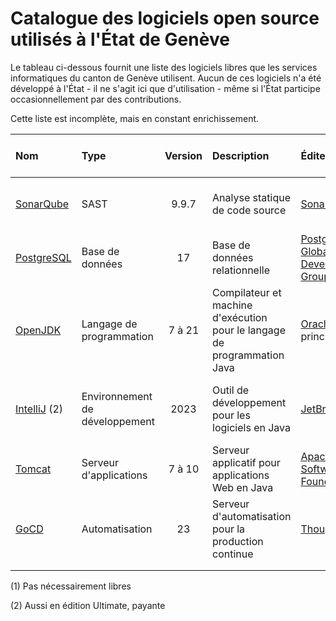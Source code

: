 Catalogue des logiciels open source utilisés à l'État de Genève
============

Le tableau ci-dessous fournit une liste des logiciels libres
que les services informatiques du canton de Genève utilisent.
Aucun de ces logiciels n'a été développé à l'État - il ne s'agit ici que
d'utilisation - même si l'État participe occasionnellement par des contributions.

Cette liste est incomplète, mais en constant enrichissement.

| Nom                                                         | Type                           | Version | Description                                                              | Éditeur                                                                          |  Licence   | Équipes installatrices  | Solutions alternatives (1) | Langage de programmation | Mots-clés                                      |
|:------------------------------------------------------------|:-------------------------------|:-------:|:-------------------------------------------------------------------------|:---------------------------------------------------------------------------------|:----------:|:------------------------|:---------------------------|:------------------------:|:-----------------------------------------------|
| [SonarQube](https://www.sonarsource.com/products/sonarqube) | SAST                           |  9.9.7  | Analyse statique de code source                                          | [SonarSource](https://www.sonarsource.com/)                                      |   [LGPLv3](https://opensource.org/license/lgpl-3-0)   | Moyens de développement | Checkmarx                  |           Java           | "analyse statique" "qualité" "sécurité"        |
| [PostgreSQL](https://www.postgresql.org)                    | Base de données                |   17    | Base de données relationnelle                                            | [PostgreSQL Global Development Group](https://www.postgresql.org/developer/core) | [PostgreSQL](https://opensource.org/license/postgresql) | Bases de données        | Oracle, MariaDB            |            C             | "base de données" "relationnel"                |
| [OpenJDK](https://openjdk.org/)                             | Langage de programmation       | 7 à 21  | Compilateur et machine d'exécution pour le langage de programmation Java | [Oracle](https://www.oracle.com/), principalement                                |    GNU     | Intégration             | .NET, PHP, node            |       C, C++, Java       | "langage" "Java" "JVM" "machine virtuelle"     |
| [IntelliJ](https://www.jetbrains.com/idea/) (2)             | Environnement de développement |  2023   | Outil de développement pour les logiciels en Java                        | [JetBrains](https://fr.wikipedia.org/wiki/JetBrains)                             | Apache 2.0 | Développement           | Eclipse, NetBeans          |           Java           | "IDE" "environnement de développement", "Java" 
| [Tomcat](https://tomcat.apache.org)                         | Serveur d'applications         | 7 à 10  | Serveur applicatif pour applications Web en Java                         | [Apache Software Foundation](https://www.apache.org)                             | Apache 2.0 | Intégration             | JBoss, Spring Boot         |           Java           | "serveur d'applications" "Java"                |
| [GoCD](https://www.gocd.org)                                | Automatisation                 |   23    | Serveur d'automatisation pour la production continue                     | [ThoughtWorks](https://www.thoughtworks.com)                                                                 | Apache 2.0 | Intégration             | Jenkins X, ArgoCD          |     Java, TypeScript     | "automatisation" "déploiement" "production"     |
|                                                             |                                |         |                                                                          |                                                                                  |            |                         |                            |                          |                                                |
|                                                             |                                |         |                                                                          |                                                                                  |            |                         |                            |                          |                                                |


(1) Pas nécessairement libres

(2) Aussi en édition Ultimate, payante
